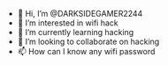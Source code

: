 - 👋 Hi, I’m @DARKSIDEGAMER2244
- 👀 I’m interested in wifi hack
- 🌱 I’m currently learning hacking
- 💞️ I’m looking to collaborate on hacking
- 📫 How can I know any wifi password

<!---
DARKSIDEGAMER2244/DARKSIDEGAMER2244 is a ✨ special ✨ repository because its `README.md` (this file) appears on your GitHub profile.
You can click the Preview link to take a look at your changes.
--->
